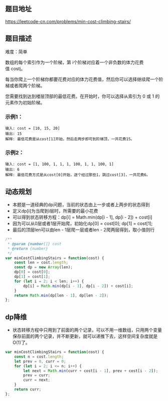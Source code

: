 ## 题目地址

https://leetcode-cn.com/problems/min-cost-climbing-stairs/

## 题目描述

难度：简单

数组的每个索引作为一个阶梯，第 i个阶梯对应着一个非负数的体力花费值 cost[i](索引从0开始)。

每当你爬上一个阶梯你都要花费对应的体力花费值，然后你可以选择继续爬一个阶梯或者爬两个阶梯。

您需要找到达到楼层顶部的最低花费。在开始时，你可以选择从索引为 0 或 1 的元素作为初始阶梯。

### 示例1：

```
输入: cost = [10, 15, 20]
输出: 15
解释: 最低花费是从cost[1]开始，然后走两步即可到阶梯顶，一共花费15。
```

### 示例2：

```
输入: cost = [1, 100, 1, 1, 1, 100, 1, 1, 100, 1]
输出: 6
解释: 最低花费方式是从cost[0]开始，逐个经过那些1，跳过cost[3]，一共花费6。
```

## 动态规划

- 本题是一道经典的dp问题，当前的状态由上一步或者上两步的状态得到
- 定义dp[i]为当爬到i层时，所需要的最小花费
- 可以得到状态转移方程：dp[i] = Math.min(dp[i - 1], dp[i - 2]) + cost[i]
- 因为可以从0层或者1层开始爬，初始化dp[0] = cost[0]; dp[1] = cost[1];
- 最后的顶层len可以由len - 1层爬一层或者len - 2爬两层得到，取小值则行

```js
/**
 * @param {number[]} cost
 * @return {number}
 */
var minCostClimbingStairs = function(cost) {
    const len = cost.length;
    const dp = new Array(len);
    dp[0] = cost[0];
    dp[1] = cost[1];
    for (let i = 2; i < len; i++) {
        dp[i] = Math.min(dp[i - 1], dp[i - 2]) + cost[i];
    }
    return Math.min(dp[len - 1], dp[len - 2]);
};
```

## dp降维

- 状态转移方程中只用到了前面的两个记录，可以不用一维数组，只用两个变量保存前面的两个记录，并不断更新，就可以递推下去，这样空间复杂度就是O(1)了。

```js
var minCostClimbingStairs = function(cost) {
    const n = cost.length;
    let prev = 0, curr = 0;
    for (let i = 2; i <= n; i++) {
        let next = Math.min(curr + cost[i - 1], prev + cost[i - 2]);
        prev = curr;
        curr = next;
    }
    return curr;
};
```

